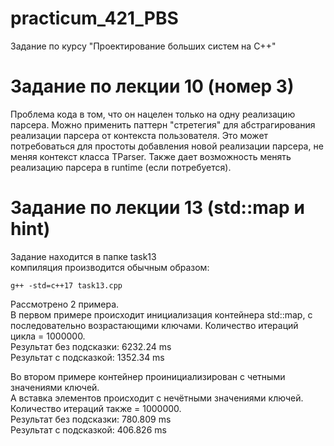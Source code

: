 # practicum_421_PBS
Задание по курсу "Проектирование больших систем на С++"

# Задание по лекции 10 (номер 3)

Проблема кода в том, что он нацелен только на одну реализацию парсера. 
Можно применить паттерн "стретегия" для абстрагирования реализации 
парсера от контекста пользователя. Это может потребоваться для
простоты добавления новой реализации парсера, не меняя контекст класса TParser. 
Также дает возможность менять реализацию парсера в runtime (если потребуется).

# Задание по лекции 13 (std::map и hint)

Задание находится в папке task13  
компиляция производится обычным образом:  
```
g++ -std=c++17 task13.cpp
```
Рассмотрено 2 примера.  
В первом примере происходит инициализация контейнера std::map, с  
последовательно возрастающими ключами. Количество итераций цикла = 1000000.  
Результат без подсказки: 6232.24 ms  
Результат с подсказкой: 1352.34 ms  
  
  
Во втором примере контейнер проинициализирован с четными значениями ключей.  
А вставка элементов происходит с нечётными значениями ключей.  
Количество итераций также = 1000000.  
Результат без подсказки: 780.809 ms  
Результат с подсказкой: 406.826 ms  
  
  
  